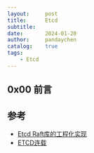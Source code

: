 ```yaml
---
layout:     post
title:      Etcd
subtitle:   
date:       2024-01-20
author:     pandaychen
catalog:    true
tags:
    - Etcd
---
```



##  0x00    前言


##  参考
-   [Etcd Raft库的工程化实现](https://www.codedump.info/post/20210515-raft/)
-   [ETCD连载](https://www.lixueduan.com/categories/etcd/)